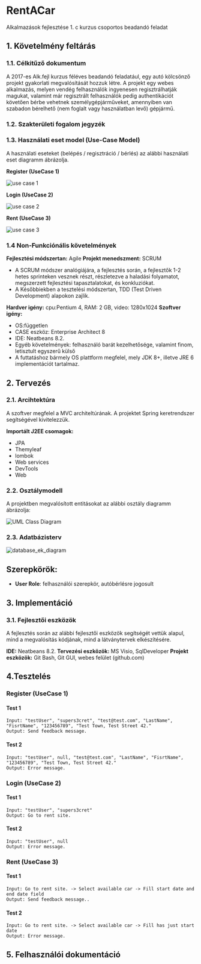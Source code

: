 # **RentACar**
Alkalmazások fejlesztése 1. c kurzus csoportos beadandó feladat

## **1. Követelmény feltárás**

### **1.1. Célkitűző dokumentum**
A 2017-es Alk.fejl kurzus féléves beadandó feladatául, egy autó kölcsönző projekt gyakorlati megvalósítását hozzuk létre.
A projekt egy webes alkalmazás, melyen vendég felhasználók ingyenesen regisztrálhatják magukat, valamint már regisztrált felhasználók pedig authentikációt követően bérbe vehetnek személygépjárműveket, amennyiben van szabadon bérelhető (nem foglalt vagy használatban levő) gépjármű.

### **1.2. Szakterületi fogalom jegyzék**

### **1.3. Használati eset model (Use-Case Model)**

A használati eseteket (belépés / regisztráció / bérlés) az alábbi használati eset diagramm ábrázolja.

**Register (UseCase 1)**

![use case 1](https://github.com/csokistej/RentACar/blob/master/usecase1.png)

**Login (UseCase 2)**

![use case 2](https://github.com/csokistej/RentACar/blob/master/usecase2.png)

**Rent (UseCase 3)**

![use case 3](https://github.com/csokistej/RentACar/blob/master/usecase3.png)

### **1.4 Non-Funkciónális követelmények**

**Fejlesztési módszertan:** Agile 
**Projekt menedszment:** SCRUM

- A SCRUM módszer analógiájára, a fejlesztés során, a fejlesztők 1-2 hetes sprinteken vesznek részt, részletezve a haladási folyamatot, megszerzett fejlesztési tapasztalatokat, és konkluziókat.
- A Későbbiekben a tesztelési módszertan, TDD (Test Driven Development) alapokon zajlik. 
<!-- Későbbiekben a tesztelési módszertan, TDD (Test Driven Development) alapokon zajlik.   -->

**Hardver igény:** cpu:Pentium 4, RAM: 2 GB, video: 1280x1024
**Szoftver igény:**
  - OS:független
  - CASE eszköz: Enterprise Architect 8
  - IDE: Neatbeans 8.2.
  - Egyéb követelmények: felhasználó barát kezelhetősége, valamint finom, letisztult egyszerű külső 
  - A futtatáshoz bármely OS plattform megfelel, mely JDK 8+, illetve JRE 6 implementációt tartalmaz.
  
## **2. Tervezés**

### **2.1. Arcihtektúra**
A szoftver megfelel a MVC architeltúrának. A projektet Spring keretrendszer segítségével kivitelezzük. 

**Importált J2EE csomagok:**
  - JPA
  - Themyleaf
  - lombok
  - Web services
  - DevTools
  - Web

### **2.2. Osztálymodell**
A projektben megvalósított entitásokat az alábbi osztály diagramm ábrázolja: 

![UML Class Diagram](https://github.com/csokistej/RentACar/blob/master/UMLClassDiagram.png)

### **2.3. Adatbázisterv**
![database_ek_diagram](https://github.com/csokistej/RentACar/blob/master/db_er_diagram.PNG)

## Szerepkörök:
  - **User Role**: felhasználói szerepkör, autóbérlésre jogosult

## **3. Implementáció**

### **3.1. Fejlesztői eszközök**
A fejlesztés során az alábbi fejlesztői eszközök segítségét vettük alapul, mind a megvalósítás kódjának, mind a látványtervek 
elkészítésére. 

 **IDE:** Neatbeans 8.2.
 **Tervezési eszközök:** MS Visio, SqlDeveloper
 **Projekt eszközök:** Git Bash, Git GUI, webes felület (github.com)

## **4.Tesztelés**

### **Register (UseCase 1)**
  #### **Test 1**
    Input: "testUser", "supers3cret", "test@test.com", "LastName", "FisrtName", "123456789", "Test Town, Test Street 42."
    Output: Send feedback message.
  #### **Test 2**
    Input: "testUser", null, "test@test.com", "LastName", "FisrtName", "123456789", "Test Town, Test Street 42."
    Output: Error message.

### **Login (UseCase 2)**
  #### **Test 1**
    Input: "testUser", "supers3cret"
    Output: Go to rent site.
  #### **Test 2**
    Input: "testUser", null
    Output: Error message.

### **Rent (UseCase 3)**
  #### **Test 1**
    Input: Go to rent site. -> Select available car -> Fill start date and end date field
    Output: Send feedback message..
  #### **Test 2**
    Input: Go to rent site. -> Select available car -> Fill has just start date
    Output: Error message.

## 5. **Felhasználói dokumentáció**
